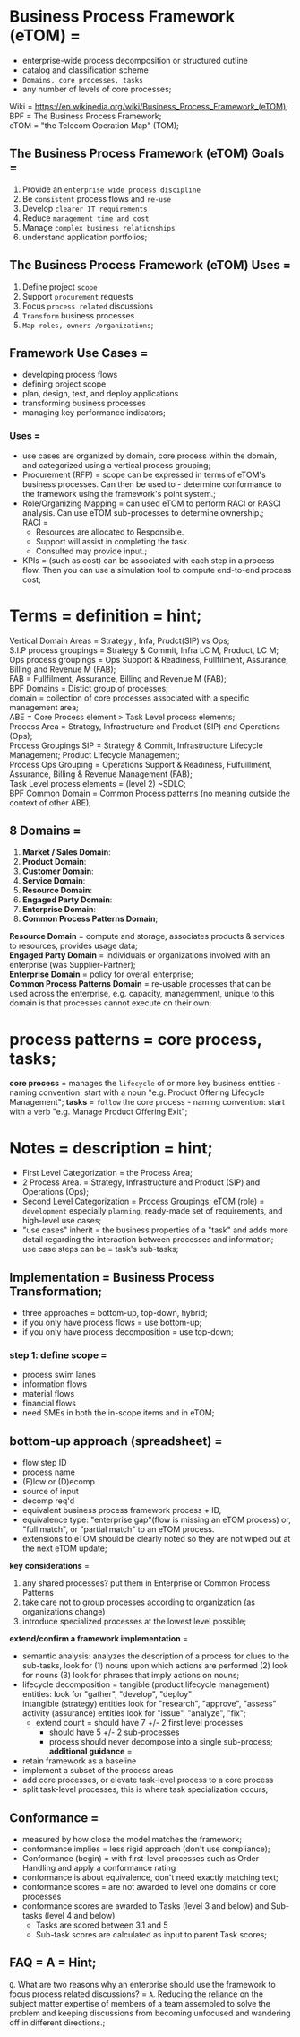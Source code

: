 # Business Process Framework (eTOM) =
- enterprise-wide process decomposition or structured outline
- catalog and classification scheme
- `Domains, core processes, tasks`
- any number of levels of core processes;

Wiki = https://en.wikipedia.org/wiki/Business_Process_Framework_(eTOM);
BPF = The Business Process Framework;  
eTOM = "the Telecom Operation Map" (TOM);  

## The Business Process Framework (eTOM) Goals =
1. Provide an `enterprise wide process discipline`
2. Be `consistent` process flows and `re-use`
3. Develop `clearer IT requirements`
4. Reduce `management time and cost`
5. Manage `complex business relationships`
0. understand application portfolios;

## The Business Process Framework (eTOM) Uses =
1. Define project `scope`
2. Support `procurement` requests
3. Focus `process related` discussions
4. `Transform` business processes
5. `Map roles, owners /organizations`; 

## Framework Use Cases =
- developing process flows
- defining project scope
- plan, design, test, and deploy applications
- transforming business processes
- managing key performance indicators;

### Uses =
- use cases are organized by domain, core process within the domain, and categorized using a vertical process grouping;
- Procurement (RFP) = scope can be expressed in terms of eTOM's business processes. Can then be used to - determine conformance to the framework using the framework's point system.;  
- Role/Organizing Mapping = can used eTOM to perform RACI or RASCI analysis. Can use eTOM sub-processes to determine ownership.;   
RACI =
  - Resources are allocated to Responsible.
  - Support will assist in completing the task.
  - Consulted may provide input.; 
- KPIs = (such as cost) can be associated with each step in a process flow. Then you can use a simulation tool to compute end-to-end process cost;  

# Terms = definition = hint;
Vertical Domain Areas = Strategy , Infa, Prudct(SIP) vs Ops;  
S.I.P process groupings = Strategy & Commit, Infra LC M, Product, LC M;  
Ops process groupings = Ops Support & Readiness, Fullfilment, Assurance, Billing and Revenue M (FAB);  
FAB = Fullfilment, Assurance, Billing and Revenue M (FAB);  
BPF Domains = Distict group of processes;  
domain = collection of core processes associated with a specific management area;  
ABE = Core Process element > Task Level process elements;    
Process Area = Strategy, Infrastructure and Product (SIP) and Operations (Ops);  
Process Groupings SIP = Strategy & Commit, Infrastructure Lifecycle Management; Product Lifecycle Management;  
Process Ops Grouping = Operations Support & Readiness, Fulfuillment, Assurance, Billing & Revenue Management (FAB);  
Task Level process elements = (level 2) ~SDLC;   
BPF Common Domain = Common Process patterns (no meaning outside the context of other ABE);  

## 8 Domains =
1. **Market / Sales Domain**: 
2. **Product Domain**: 
3. **Customer Domain**: 
4. **Service Domain**:
5. **Resource Domain**: 
6. **Engaged Party Domain**:
7. **Enterprise Domain**: 
8. **Common Process Patterns Domain**;

**Resource Domain** = compute and storage, associates products & services to resources, provides usage data;  
**Engaged Party Domain** = individuals or organizations involved with an enterprise (was Supplier-Partner);  
**Enterprise Domain** =  policy for overall enterprise;  
**Common Process Patterns Domain** = re-usable processes that can be used across the enterprise, e.g. capacity,  managemment, unique to this domain is that processes cannot execute on their own;  


# process patterns = core process, tasks;
**core process** = manages the `lifecycle` of or more key business entities
	- naming convention: start with a noun "e.g. Product Offering Lifecycle Management";
**tasks** = `follow` the core process
	- naming convention: start with a verb "e.g. Manage Product Offering Exit";

# Notes = description = hint;
- First Level Categorization = the Process Area;
- 2 Process Area. = Strategy, Infrastructure and Product (SIP) and Operations (Ops);
- Second Level Categorization = Process Groupings; 
eTOM (role) = `development` especially `planning`, ready-made set of requirements, and high-level use cases;  
- "use cases" inherit = the business properties of a "task" and adds more detail regarding the interaction between processes and information;  
use case steps can be = task's sub-tasks;  

## Implementation = Business Process Transformation;
- three approaches = bottom-up, top-down, hybrid;  
- if you only have process flows = use bottom-up;
- if you only have process decomposition = use top-down;

### step 1: define scope =
- process swim lanes
- information flows
- material flows
- financial flows
- need SMEs in both the in-scope items and in eTOM;

## bottom-up approach (spreadsheet) =
- flow step ID
- process name
- (F)low or (D)ecomp
- source of input
- decomp req'd
- equivalent business process framework process + ID, 
- equivalence type:  "enterprise gap"(flow is missing an eTOM process) or, "full match", or "partial match" to an eTOM process. 
- extensions to eTOM should be clearly noted so they are not wiped out at the next eTOM update;

**key considerations** =
1. any shared processes? put them in Enterprise or Common Process Patterns
2. take care not to group processes according to organization (as organizations change)
3. introduce specialized processes at the lowest level possible;

**extend/confirm a framework implementation** =
- semantic analysis: analyzes the description of a process for clues to the sub-tasks, look for (1) nouns upon which actions are performed (2) look for nouns (3) look for phrases that imply actions on nouns;
- lifecycle decomposition = 
	tangible (product lifecycle management) entities: look for "gather", "develop", "deploy"  
	intangible (strategy) entities look for "research", "approve", "assess"  
	activity (assurance) entities look for "issue", "analyze", "fix";  
	- extend count = should have 7 +/- 2 first level processes
		- should have 5 +/- 2 sub-processes
		- process should never decompose into a single sub-process;
**additional guidance** =
- retain framework as a baseline
- implement a subset of the process areas
- add core processes, or elevate task-level process to a core process
- split task-level processes, this is where task specialization occurs;

## Conformance =
- measured by how close the model matches the framework;
- conformance implies = less rigid approach (don't use compliance);
- Conformance (begin) = with first-level processes such as Order Handling and apply a conformance rating
- conformance is about equivalence, don't need exactly matching text;  
- conformance scores = are not awarded to level one domains or core processes
- conformance scores are awarded to Tasks (level 3 and below) and Sub-tasks (level 4 and below)
	- Tasks are scored between 3.1 and 5
	- Sub-task scores are calculated as input to parent Task scores;

## FAQ = A = Hint;
`Q`. What are two reasons why an enterprise should use the framework to focus process related discussions? =
`A`. Reducing the reliance on the subject matter expertise of members of a team assembled to solve the problem and keeping discussions from becoming unfocused and wandering off in different directions.;  
